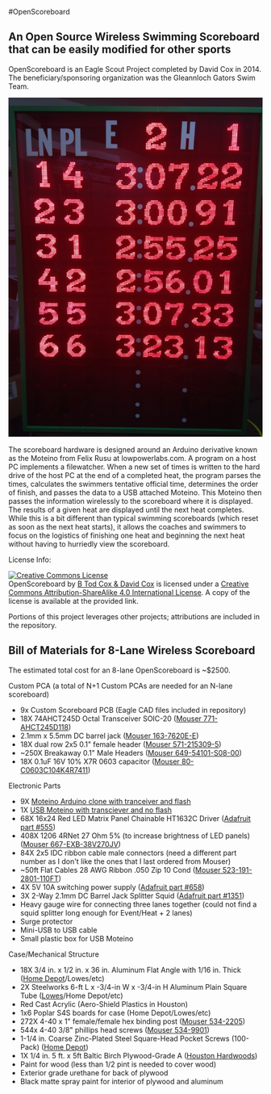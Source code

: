 #OpenScoreboard
## An Open Source Wireless Swimming Scoreboard that can be easily modified for other sports

OpenScoreboard is an Eagle Scout Project completed by David Cox in 2014.  The beneficiary/sponsoring organization was the Gleannloch Gators Swim Team.

![OpenScoreboard](OpenScoreboard.jpg)

The scoreboard hardware is designed around an Arduino derivative known as the Moteino from Felix Rusu at lowpowerlabs.com.  A program on a host PC implements a filewatcher.  When a new set of times is written to the hard drive of the host PC at the end of a completed heat, the program parses the times, calculates the swimmers tentative official time, determines the order of finish, and passes the data to a USB attached Moteino.  This Moteino then passes the information wirelessly to the scoreboard where it is displayed.  The results of a given heat are displayed until the next heat completes.  While this is a bit different than typical swimming scoreboards (which reset as soon as the next heat starts), it allows the coaches and swimmers to focus on the logistics of finishing one heat and beginning the next heat without having to hurriedly view the scoreboard.

License Info:


<a rel="license" href="http://creativecommons.org/licenses/by-sa/4.0/"><img alt="Creative Commons License" style="border-width:0" src="https://i.creativecommons.org/l/by-sa/4.0/88x31.png" /></a><br /><span xmlns:dct="http://purl.org/dc/terms/" property="dct:title">OpenScoreboard</span> by <a xmlns:cc="http://creativecommons.org/ns#" href="https://github.com/btodcox/Scoreboard" property="cc:attributionName" rel="cc:attributionURL">B Tod Cox & David Cox</a> is licensed under a <a rel="license" href="http://creativecommons.org/licenses/by-sa/4.0/">Creative Commons Attribution-ShareAlike 4.0 International License</a>. A copy of the license is available at the provided link. 

Portions of this project leverages other projects; attributions are included in the repository.

## Bill of Materials for 8-Lane Wireless Scoreboard

The estimated total cost for an 8-lane OpenScoreboard is ~$2500.

Custom PCA (a total of N+1 Custom PCAs are needed for an N-lane scoreboard)

*   9x Custom Scoreboard PCB (Eagle CAD files included in repository)
*   18X 74AHCT245D Octal Transceiver SOIC-20 ([Mouser 771-AHCT245D118](http://www.mouser.com/Search/ProductDetail.aspx?R=74AHCT245D,118virtualkey66800000virtualkey771-AHCT245D118))
*   2.1mm x 5.5mm DC barrel jack ([Mouser 163-7620E-E](http://www.mouser.com/Search/ProductDetail.aspx?R=163-7620E-Evirtualkey11180000virtualkey163-7620E-E))
*   18X dual row 2x5 0.1" female header ([Mouser 571-215309-5](http://www.mouser.com/Search/ProductDetail.aspx?R=215309-5virtualkey57100000virtualkey571-215309-5))
*   ~250X Breakaway 0.1" Male Headers ([Mouser 649-54101-S08-00](http://www.mouser.com/Search/ProductDetail.aspx?R=54101-S08-00virtualkey64910000virtualkey649-54101-S08-00))
*   18X 0.1uF 16V 10% X7R 0603 capacitor ([Mouser 80-C0603C104K4R7411](http://www.mouser.com/Search/ProductDetail.aspx?R=C0603C104K4RAC7411virtualkey64600000virtualkey80-C0603C104K4R7411))

Electronic Parts

*   9X [Moteino Arduino clone with tranceiver and flash](http://lowpowerlab.com/moteino/#pinout)
*   1X [USB Moteino with transciever and no flash](http://lowpowerlab.com/moteino/#pinout)
*   68X 16x24 Red LED Matrix Panel Chainable HT1632C Driver ([Adafruit part #555](http://www.adafruit.com/products/555))
*   408X 1206 4RNet 27 Ohm 5% (to increase brightness of LED panels) ([Mouser 667-EXB-38V270JV](http://www.mouser.com/Search/ProductDetail.aspx?R=EXB-38V270JVvirtualkey66720000virtualkey667-EXB-38V270JV))
*   84X 2x5 IDC ribbon cable male connectors (need a different part number as I don't like the ones that I last ordered from Mouser)
*   ~50ft Flat Cables 28 AWG Ribbon .050 Zip 10 Cond ([Mouser 523-191-2801-110FT](http://www.mouser.com/Search/ProductDetail.aspx?R=191-2801-110FTvirtualkey52320000virtualkey523-191-2801-110FT))
*   4X 5V 10A switching power supply ([Adafruit part #658](http://www.adafruit.com/product/658))
*   3X 2-Way 2.1mm DC Barrel Jack Splitter Squid ([Adafruit part #1351](http://www.adafruit.com/product/1351))
*   Heavy gauge wire for connecting three lanes together (could not find a squid splitter long enough for Event/Heat + 2 lanes)
*   Surge protector
*   Mini-USB to USB cable
*   Small plastic box for USB Moteino

Case/Mechanical Structure

*   18X 3/4 in. x 1/2 in. x 36 in. Aluminum Flat Angle with 1/16 in. Thick ([Home Depot](http://www.homedepot.com/p/Crown-Bolt-3-4-in-x-1-2-in-x-36-in-Aluminum-Flat-Angle-with-1-16-in-Thick-43650/202183475)/Lowes/etc)
*   2X Steelworks 6-ft L x -3/4-in W x -3/4-in H Aluminum Plain Square Tube ([Lowes](http://www.lowes.com/pd_215691-37672-11388_0__)/Home Depot/etc)
*   Red Cast Acrylic (Aero-Shield Plastics in Houston)
*   1x6 Poplar S4S boards for case (Home Depot/Lowes/etc)
*   272X 4-40 x 1" female/female hex binding post ([Mouser 534-2205](http://www.mouser.com/Search/ProductDetail.aspx?R=2205virtualkey53400000virtualkey534-2205))
*   544x 4-40 3/8" phillips head screws ([Mouser 534-9901](http://www.mouser.com/Search/ProductDetail.aspx?R=9901virtualkey53400000virtualkey534-9901))
*   1-1/4 in. Coarse Zinc-Plated Steel Square-Head Pocket Screws (100-Pack) ([Home Depot](http://www.homedepot.com/p/Kreg-1-1-4-in-Coarse-Zinc-Plated-Steel-Square-Head-Pocket-Screws-100-Pack-SML-C125-100/100572559))
*   1X 1/4 in. 5 ft. x 5ft Baltic Birch Plywood-Grade A ([Houston Hardwoods](http://www.houstonhardwoods.net/))
*   Paint for wood (less than 1/2 pint is needed to cover wood)
*   Exterior grade urethane for back of plywood
*   Black matte spray paint for interior of plywood and aluminum